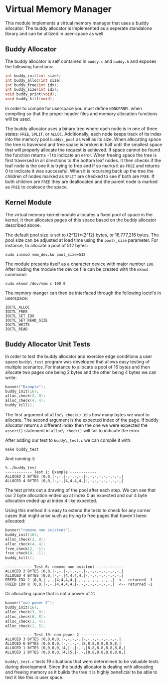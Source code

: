 Virtual Memory Manager
======================

This module implements a virtual memory manager that uses a buddy allocator.
The buddy allocator is implemented as a seperate standalone library and can be
utilized in user-space as well.

Buddy Allocator
---------------
The buddy allocator is self contained in `buddy.c` and `buddy.h` and exposes
the following functions:

```C
int buddy_init(int size);
int buddy_alloc(int size);
int buddy_free(int idx);
int buddy_size(int idx);
void buddy_print(void);
void buddy_kill(void);
```
In order to compile for userspace you must define `NONKERNEL` when compiling so that
the proper header files and memory allocation functions will be used.

The buddy allocator uses a binary tree where each node is in one of three states:
`FREE`, `SPLIT`, or `ALLOC`.  Additionally, each node keeps track of its index
into the memory pool `buddy\_pool` as well as its size.  When allocating space
the tree is traversed and free space is broken in half until the smallest space
that will properly allocate the request is achieved. If space cannot be found
the function returns -1 to indicate an error. When freeing space the tree is
first traversed in all directions to the bottom leaf nodes. It then checks if
the leaf node is the one it is trying to free and if so marks it as `FREE` and
returns 0 to indicate it was successful. When it is recursing back up the tree
the children of nodes marked as `SPLIT` are checked to see if both are `FREE`.
If both children are `FREE` they are deallocated and the parent node is marked
as `FREE` to coalesce the space.

Kernel Module
-------------
The virtual memory kernel module allocates a fixed pool of space in the kernel.
It then allocates pages of this space based on the buddy allocator described
above.

The default pool size is set to (2^12)*(2^12) bytes, or 16,777,216 bytes. The
pool size can be adjusted at load time using the `pool\_size` parameter. For
instance, to allocate a pool of 512 bytes:

```
sudo insmod vmm_dev.ko pool_size=512
```

The  module presents itself as a character device with major number `100`.
After loading the module the device file can be created with the `mknod`
command:

```
sudo mknod /dev/vmm c 100 0
```

The memory manger can then be interfaced through the following ioctrl's in userspace:

```
IOCTL_ALLOC
IOCTL_FREE
IOCTL_SET_IDX
IOCTL_SET_READ_SIZE
IOCTL_WRITE
IOCTL_READ
```

Buddy Allocator Unit Tests
--------------------------
In order to test the buddy allocator and exercise edge conditions a user space
`buddy\_test` program was developed that allows easy testing of multiple
scenarios.  For instance to allocate a pool of 16 bytes and then allocate two
pages one being 2 bytes and the other being 4 bytes we can write:

```C
banner("Example");
buddy_init(16);
alloc_check(2, 0);
alloc_check(4, 4);
buddy_kill();
```

The first argument of `alloc\_check()` tells how many bytes we want to
allocate. The second argument is the expected index of the page. If buddy
allocator returns a different index then the one we were expected the
`assert()` statement in `alloc\_check()` will fail to indicate the error.

After adding our test to `buddy\_test.c` we can compile it with:

```
make buddy_test
```

And running it:

```
% ./buddy_test
------------ Test 1: Example ------------
ALLOCED 2 BYTES |0,0,|-,-,|-,-,-,-,|-,-,-,-,-,-,-,-,|
ALLOCED 4 BYTES |0,0,|-,-,|4,4,4,4,|-,-,-,-,-,-,-,-,|
```

The test prints out a drawing of the pool after each step. We can
see that our 2 byte allocation ended up at index 0 as expected and
our 4 byte allocation ended up at index 4 like expected.

Using this method it is easy to extend the tests to check for any
corner cases that might arise such as trying to free pages that
haven't been allocated:

```C
banner("remove non existent");
buddy_init(16);
alloc_check(2, 0);
alloc_check(4, 4);
free_check(2, -1);
free_check(8, -1);
buddy_kill();
```
```
------------ Test 6: remove non existent ------------
ALLOCED 2 BYTES |0,0,|-,-,|-,-,-,-,|-,-,-,-,-,-,-,-,|
ALLOCED 4 BYTES |0,0,|-,-,|4,4,4,4,|-,-,-,-,-,-,-,-,|
FREED IDX 2 |0,0,|-,-,|4,4,4,4,|-,-,-,-,-,-,-,-,|  <-- returned -1
FREED IDX 8 |0,0,|-,-,|4,4,4,4,|-,-,-,-,-,-,-,-,|  <-- returned -1
```

Or allocating space that is not a power of 2:

```C
banner("non power 2");
buddy_init(16);
alloc_check(3, 0);
alloc_check(6, 8);
alloc_check(1, 4);
alloc_check(1, 5);
```
```
------------ Test 19: non power 2 ------------
ALLOCED 3 BYTES |0,0,0,0,|-,-,-,-,|-,-,-,-,-,-,-,-,|
ALLOCED 6 BYTES |0,0,0,0,|-,-,-,-,|8,8,8,8,8,8,8,8,|
ALLOCED 1 BYTES |0,0,0,0,|4,|-,|-,-,|8,8,8,8,8,8,8,8,|
ALLOCED 1 BYTES |0,0,0,0,|4,|5,|-,-,|8,8,8,8,8,8,8,8,|
```

`buddy\_test.c` tests 19 situations that were determined to be valuable tests
during development. Since the buddy allocator is dealing with allocating and freeing
memory as it builds the tree it is highly beneficial to be able to test it like this
in user space.
